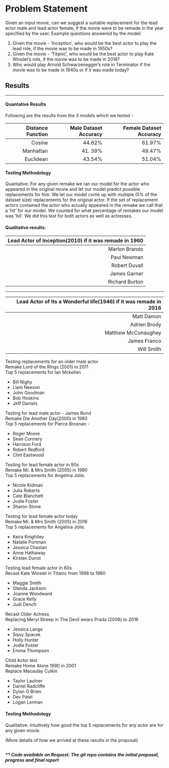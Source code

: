 # Problem Statement

Given an input movie, can we suggest a suitable replacement for the lead actor male and lead actor female, if the movie were to be remade in the year specified by the user.
Example questions answered by the model:

1. Given the movie - ’Inception’, who would be the best actor to play the lead role, if the movie was to be made in 1950s?
2. Given the movie - ’Titanic’, who would be the best actor to play Kate Winslet’s role, if the movie was to be made in 2016?
3. Who would play Arnold Schwarzenegger’s role in Terminator if the movie was to be made in 1940s or if it was made today?




## Results
------
#### Quantative Results
Following are the results from the 3 models which we tested -


|  Distance Function  | Male Dataset Accuracy  | Female Dataset Accuracy  |
|--:|--:|--:|
|  Cosine | 44.62%  |  61.97% |
|  Manhattan |  41. 39% | 49.47%  |
|  Euclidean | 43.54%  |  51.04% |
 
#### Testing Methodology
Quantative: For any given remake we ran our model for the actor who appeared in the original movie and let our model predict possible replacements for him. We let our model come up with multiple (5% of the dataset size) replacements for the original actor. If the set of replacement actors contained the actor who actually appeared in the remake we call that a ’hit’ for our model. We counted for what percentage of remakes our model was ’hit’. We did this test for both actors as well as actresses.



 
#### Qualitative results:


| Lead Actor of Inception(2010) if it was remade in 1960|
|--:|
|Marlon Brando|
| Paul Newman  |
|  Robert Duvall |
| James Garner  |
|  Richard Burton |
-----
| Lead Actor of Its a Wonderful life(1946) if it was remade in 2016  |
|--:|
|Matt Damon|
|Adrien Brody |
|Matthew McConaughey|
|James Franco|
| Will Smith |


Testing replacements for an older male actor <br>Remake Lord of the Rings (2001) in 2011 
<br>
Top 5 replacements for Ian Mckellen
- Bill Nighy
- Liam Neeson
- John Goodman 
- Bob Hoskins
- Jeff Daniels

Testing for lead male actor - James Bond <br>
Remake Die Another Day(2000) in 1980<br> 
Top 5 replacements for Pierce Brosnan -
- Roger Moore 
- Sean Connery
- Harrison Ford
- Robert Redford 
- Clint Eastwood


Testing for lead female actor in 90s <br>
Remake Mr. & Mrs Smith (2005) in 1990 <br>
Top 5 replacements for Angelina Jolie.
- Nicole Kidman 
- Julia Roberts 
- Cate Blanchett 
- Jodie Foster
- Sharon Stone

Testing for lead female actor today<br> Remake Mr. & Mrs Smith (2005) in 2016 <br>
Top 5 replacements for Angelina Jolie.

- Keira Knightley 
- Natalie Portman 
- Jessica Chastan 
- Anne Hathaway 
- Kirsten Dunst

Testing lead female actor in 60s<br>
Recast Kate Winslet in Titanic from 1998 to 1960
- Maggie Smith
- Glenda Jackson
- Joanne Woodward
- Grace Kelly
- Judi Dench


Recast Older Actress<br>
Replacing Meryl Streep in The Devil wears Prada (2006) to 2016
- Jessica Lange
- Sissy Spacek
- Holly Hunter
- Jodie Foster
- Emma Thompson


Child Actor test<br>
Remake Home Alone 1990 in 2001 <br>Replace Macaulay Culkin
- Taylor Lautner 
- Daniel Radcliffe 
- Dylan O Brien
- Dev Patel
- Logan Lerman

#### Testing Methodology
Qualitative: Intuitively how good the top 5 replacements for any actor are for any given movie. 


(More details of how we arrived at these results in the proposal)
##
##### ** Code available on Request. The git repo contains the initial proposal, progress and final report

##
##
